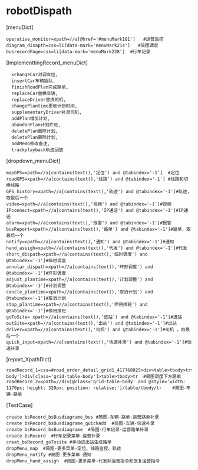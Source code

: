 # robotDispath
[menuDict]

	operative_monitor=xpath=//a[@href='#menuMark181']   #运营监控
	diagram_disapth=css=li[data-mark='menuMark214']   #简图调度
	busrecordPage=css=li[data-mark='menuMark228']  #行车记录

[ImplementtingRecord_menuDict]

	  xchangeCar对调车位,
	  insertCar车辆插队,
	  finishRoadPlan完成路单,
	  replaceCar替换车辆,
	  replaceDriver替换司机,
	  changePlantime更改计划时间,
	  supplementaryDriver补录司机,
	  addPlan增加计划,
	  abandonPlan计划烂班,
	  deletePlan删除计划,
	  deletePlan删除计划,
	  addMemo修改备注,
	  trackplayback轨迹回放
		

[dropdown_menuDict]

	mapGPS=xpath=//a[contains(text(),'定位') and @tabindex='-1']  #定位
	roadGPS=xpath=//a[contains(text(),'线路') and @tabindex='-1'] #线路和切换线路
	GPS_history=xpath=//a[contains(text(),'轨迹') and @tabindex='-1']#轨迹，取最后一个
	video=xpath=//a[contains(text(),'视频') and @tabindex='-1']#视频
	IPconnect=xpath=//a[contains(text(),'IP通话') and @tabindex='-1']#IP通话
	alarm=xpath=//a[contains(text(),'报警') and @tabindex='-1']#报警
	busReport=xpath=//a[contains(text(),'路单') and @tabindex='-1']#路单，取最后一个
	notify=xpath=//a[contains(text(),'通知') and @tabindex='-1']#通知
	hand_assigh=xpath=//a[contains(text(),'代发') and @tabindex='-1']#代发
	short_dispath=xpath=//a[contains(text(),'临时调度') and @tabindex='-1']#临时调度
	annular_dispath=xpath=//a[contains(text(),'环形调度') and @tabindex='-1']#环形调度
	adjust_plantime=xpath=//a[contains(text(),'计划调整') and @tabindex='-1']#计划调整 
	cancle_plantime=xpath=//a[contains(text(),'取消计划') and @tabindex='-1']#取消计划
	stop_plantime=xpath=//a[contains(text(),'停用排班') and @tabindex='-1']#停用排班 
	goToSite= xpath=//a[contains(text(),'进站') and @tabindex='-1']#进站
	outSite=xpath=//a[contains(text(),'出站') and @tabindex='-1']#出站 
	driver=xpath=//a[contains(text(),'司机') and @tabindex='-1']#司机 ，取最后一个
	quick_input=xpath=//a[contains(text(),'快速补录') and @tabindex='-1']#快速补录
	
[report_XpathDict]


	roadRecord_1=css=#road_order_detail_grid1_417768025>div>table>tbody>tr>td>div[class='grid-body']>div[class='grid-table-body']>table>tbody>tr  #简图调度下方路单
	roadRecord_2=xpath=//div[@class='grid-table-body' and @style='width: 1170px; height: 320px; position: relative;']/table/tbody/tr    #简图-车辆-路单
[TestCase]


    create bsRecord_bsBusdiagrame_bus #简图-车辆-路单-运营路单补录
	create bsRecord_bsBusdiagrame_quickAdd  #简图-车辆-快速补录
	create bsRecord_bsBusdiagrame  #简图-行车记录-运营路单补录
	create bsRecord  #行车记录菜单-运营补录
	creat_bsRecord_goTosite #手动进出站生成路单
	dropMenu_map  #简图-更多菜单-定位、线路监控、轨迹
	dropMenu_notify #简图-更多菜单-通知
	dropMenu_hand_assigh  #简图-更多菜单-代发非运营指令和恢复运营指令
	

